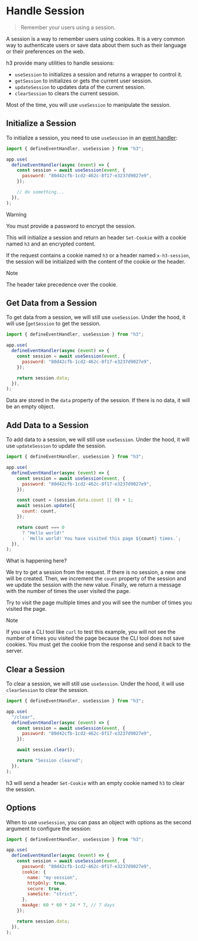 # Handle Session

> Remember your users using a session.

A session is a way to remember users using cookies. It is a very common way to authenticate users or save data about them such as their language or their preferences on the web.

h3 provide many utilities to handle sessions:

- `useSession` to initializes a session and returns a wrapper to control it.
- `getSession` to initializes or gets the current user session.
- `updateSession` to updates data of the current session.
- `clearSession` to clears the current session.

Most of the time, you will use `useSession` to manipulate the session.

## Initialize a Session

To initialize a session, you need to use `useSession` in an [event handler](/guide/event-handler):

```js
import { defineEventHandler, useSession } from "h3";

app.use(
  defineEventHandler(async (event) => {
    const session = await useSession(event, {
      password: "80d42cfb-1cd2-462c-8f17-e3237d9027e9",
    });

    // do something...
  }),
);
```

> [!WARNING]
> You must provide a password to encrypt the session.

This will initialize a session and return an header `Set-Cookie` with a cookie named `h3` and an encrypted content.

If the request contains a cookie named `h3` or a header named `x-h3-session`, the session will be initialized with the content of the cookie or the header.

> [!NOTE]
> The header take precedence over the cookie.

## Get Data from a Session

To get data from a session, we will still use `useSession`. Under the hood, it will use [`getSession` to get the session.

```js
import { defineEventHandler, useSession } from "h3";

app.use(
  defineEventHandler(async (event) => {
    const session = await useSession(event, {
      password: "80d42cfb-1cd2-462c-8f17-e3237d9027e9",
    });

    return session.data;
  }),
);
```

Data are stored in the `data` property of the session. If there is no data, it will be an empty object.

## Add Data to a Session

To add data to a session, we will still use `useSession`. Under the hood, it will use `updateSession` to update the session.

```js
import { defineEventHandler, useSession } from "h3";

app.use(
  defineEventHandler(async (event) => {
    const session = await useSession(event, {
      password: "80d42cfb-1cd2-462c-8f17-e3237d9027e9",
    });

    const count = (session.data.count || 0) + 1;
    await session.update({
      count: count,
    });

    return count === 0
      ? "Hello world!"
      : `Hello world! You have visited this page ${count} times.`;
  }),
);
```

What is happening here?

We try to get a session from the request. If there is no session, a new one will be created. Then, we increment the `count` property of the session and we update the session with the new value. Finally, we return a message with the number of times the user visited the page.

Try to visit the page multiple times and you will see the number of times you visited the page.

> [!NOTE]
> If you use a CLI tool like `curl` to test this example, you will not see the number of times you visited the page because the CLI tool does not save cookies. You must get the cookie from the response and send it back to the server.

## Clear a Session

To clear a session, we will still use `useSession`. Under the hood, it will use `clearSession` to clear the session.

```js
import { defineEventHandler, useSession } from "h3";

app.use(
  "/clear",
  defineEventHandler(async (event) => {
    const session = await useSession(event, {
      password: "80d42cfb-1cd2-462c-8f17-e3237d9027e9",
    });

    await session.clear();

    return "Session cleared";
  }),
);
```

h3 will send a header `Set-Cookie` with an empty cookie named `h3` to clear the session.

## Options

When to use `useSession`, you can pass an object with options as the second argument to configure the session:

```js
import { defineEventHandler, useSession } from "h3";

app.use(
  defineEventHandler(async (event) => {
    const session = await useSession(event, {
      password: "80d42cfb-1cd2-462c-8f17-e3237d9027e9",
      cookie: {
        name: "my-session",
        httpOnly: true,
        secure: true,
        sameSite: "strict",
      },
      maxAge: 60 * 60 * 24 * 7, // 7 days
    });

    return session.data;
  }),
);
```
